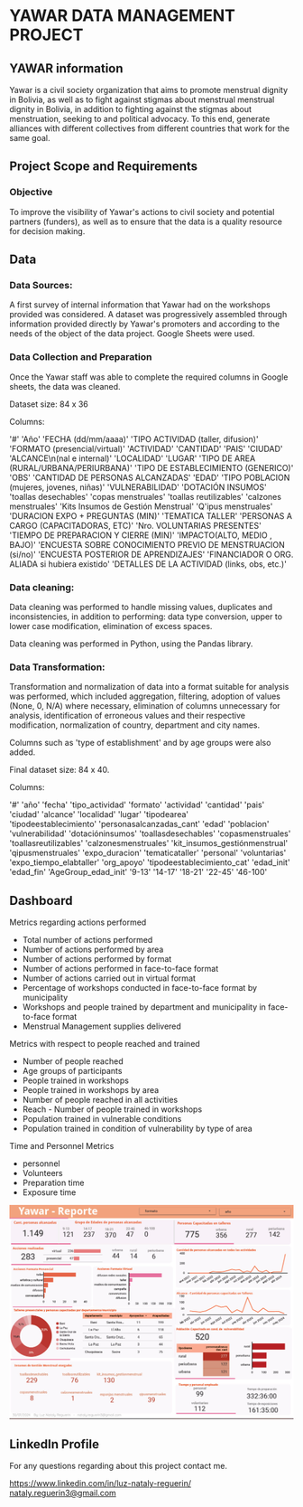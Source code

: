# YAWAR DATA MANAGEMENT PROJECT

## YAWAR information
Yawar is a civil society organization that aims to promote menstrual dignity in Bolivia, as well as to fight against stigmas about menstrual menstrual dignity in Bolivia, in addition to fighting against the stigmas about menstruation, seeking to and political advocacy. To this end, generate alliances with different collectives from different countries that work for the same goal.

## Project Scope and Requirements
### Objective
To improve the visibility of Yawar's actions to civil society and potential partners (funders), as well as to ensure that the data is a quality resource for decision making.
## Data
### Data Sources: 
A first survey of internal information that Yawar had on the workshops provided was considered.
A dataset was progressively assembled through information provided directly by Yawar's promoters and according to the needs of the object of the data project. 
Google Sheets were used.

### Data Collection and Preparation
Once the Yawar staff was able to complete the required columns in Google sheets, the data was cleaned.

Dataset size: 84 x 36

Columns:

'#'
'Año'
'FECHA (dd/mm/aaaa)'
'TIPO ACTIVIDAD (taller, difusion)'
'FORMATO (presencial/virtual)'
'ACTIVIDAD'
'CANTIDAD'
'PAIS'
'CIUDAD'
'ALCANCE\n(nal e internal)'
'LOCALIDAD'
'LUGAR'
'TIPO DE AREA (RURAL/URBANA/PERIURBANA)'
'TIPO DE ESTABLECIMIENTO (GENERICO)'
'OBS'
'CANTIDAD DE PERSONAS ALCANZADAS'
'EDAD'
'TIPO POBLACION (mujeres, jovenes, niñas)'
'VULNERABILIDAD'
'DOTACIÓN INSUMOS'
'toallas desechables'
'copas menstruales'
'toallas reutilizables'
'calzones menstruales'
'Kits Insumos de Gestión Menstrual'
'Q'ipus menstruales'
'DURACION EXPO + PREGUNTAS (MIN)'
'TEMATICA TALLER'
'PERSONAS A CARGO (CAPACITADORAS, ETC)'
'Nro. VOLUNTARIAS PRESENTES'
'TIEMPO DE PREPARACION Y CIERRE (MIN)'
'IMPACTO(ALTO, MEDIO , BAJO)'
'ENCUESTA SOBRE CONOCIMIENTO PREVIO DE MENSTRUACION (si/no)'
'ENCUESTA POSTERIOR DE APRENDIZAJES'
'FINANCIADOR O ORG. ALIADA si hubiera existido'
'DETALLES DE LA ACTIVIDAD (links, obs, etc.)'

### Data cleaning: 

Data cleaning was performed to handle missing values, duplicates and inconsistencies, in addition to performing: data type conversion, upper to lower case modification, elimination of excess spaces.

Data cleaning was performed in Python, using the Pandas library. 

### Data Transformation: 
Transformation and normalization of data into a format suitable for analysis was performed, which included aggregation, filtering, adoption of values (None, 0, N/A) where necessary, elimination of columns unnecessary for analysis, identification of erroneous values and their respective modification, normalization of country, department and city names.

Columns such as 'type of establishment' and by age groups were also added.

Final dataset size: 84 x 40.

Columns:

'#'
'año'
'fecha'
'tipo_actividad'
'formato'
'actividad'
'cantidad'
'pais'
'ciudad'
'alcance'
'localidad'
'lugar'
'tipodearea'	
'tipodeestablecimiento'
'personasalcanzadas_cant'
'edad'
'poblacion'
'vulnerabilidad'
'dotacióninsumos'
'toallasdesechables'
'copasmenstruales'
'toallasreutilizables'
'calzonesmenstruales'
'kit_insumos_gestiónmenstrual'
'qipusmenstruales'
'expo_duracion'
'tematicataller'
'personal'
'voluntarias'
'expo_tiempo_elabtaller'
'org_apoyo'
'tipodeestablecimiento_cat'
'edad_init'
'edad_fin'
'AgeGroup_edad_init'
'9-13'
'14-17'
'18-21'
'22-45'
'46-100'

## Dashboard
Metrics regarding actions performed

* Total number of actions performed
* Number of actions performed by area
* Number of actions performed by format
* Number of actions performed in face-to-face format
* Number of actions carried out in virtual format
* Percentage of workshops conducted in face-to-face format by municipality
* Workshops and people trained by department and municipality in face-to-face format
* Menstrual Management supplies delivered

Metrics with respect to people reached and trained
* Number of people reached 
* Age groups of participants
* People trained in workshops
* People trained in workshops by area
* Number of people reached in all activities
* Reach - Number of people trained in workshops
* Population trained in vulnerable conditions
* Population trained in condition of vulnerability by type of area

Time and Personnel Metrics
* personnel 
* Volunteers
* Preparation time
* Exposure time


![Dashboard](Google_Analytics_Yawar_v3_20240820.jpg)

## LinkedIn Profile
For any questions regarding about this project contact me.

https://www.linkedin.com/in/luz-nataly-reguerin/
nataly.reguerin3@gmail.com
